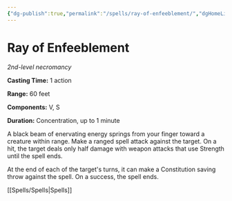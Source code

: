 ```yaml
---
{"dg-publish":true,"permalink":"/spells/ray-of-enfeeblement/","dgHomeLink":false,"dgPassFrontmatter":true}
---
```



# Ray of Enfeeblement

*2nd-level necromancy*

**Casting Time:** 1 action

**Range:** 60 feet

**Components:** V, S

**Duration:** Concentration, up to 1 minute

A black beam of enervating energy springs from your finger toward a creature within range. Make a ranged spell attack against the target. On a hit, the target deals only half damage with weapon attacks that use Strength until the spell ends.

At the end of each of the target's turns, it can make a Constitution saving throw against the spell. On a success, the spell ends.


[[Spells/Spells|Spells]]